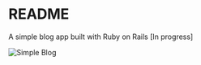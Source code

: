 # README

A simple blog app built with Ruby on Rails [In progress]

![Simple Blog](https://raw.githubusercontent.com/username/projectname/branch/path/to/img.png)
